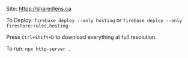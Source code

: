 Site: https://sharedlens.ca

To Deploy: `firebase deploy --only hosting` or `firebase deploy --only firestore:rules,hosting`

Press `Ctrl+Shift+D` to download everything at full resolution.

To run: `npx http-server .`
<!-- 
To download: `aws s3 sync s3://the-wedding-share .`

To delete all the items on the server: `aws s3 rm s3://the-wedding-share --recursive`

TODO:
- Make the managed S3 buckets purchasable.
-->

